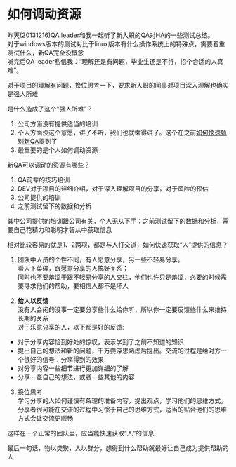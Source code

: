如何调动资源
====
昨天(20131216)QA leader和我一起听了新入职的QA对HA的一些测试总结。<br/>
对于windows版本的测试对比于linux版本有什么操作系统上的特殊点，需要着重测试什么，新QA完全没概念<br/>
听完后QA leader私信我：“理解还是有问题，毕业生还是不行，招个合适的人真难”。

对于项目的理解有问题，换位思考一下，要求新入职的同事对项目深入理解也确实是强人所难

是什么造成了这个“强人所难”？

1. 公司方面没有提供适当的培训
2. 个人方面没这个意愿，讲了不听，我们也就懒得讲了。这个在之前[如何快速甄别新QA](https://github.com/ikarishinjieva/how-we-design-a-qa/blob/master/0004.md)提到了
3. 最重要的是个人如何调动资源

新QA可以调动的资源有哪些？

1. QA前辈的技巧培训
2. DEV对于项目的详细介绍，对于深入理解项目的分享，对于风险的预估
3. 公司提供的培训
4. 之前测试留下的数据和分析

其中公司提供的培训跟公司有关，个人无从下手；之前测试留下的数据和分析，需要自己花精力和聪明才智从中获取信息

相对比较容易的就是1、2两项，都是与人打交道，如何快速获取“人”提供的信息？

1. 团队中人员的个性不同，有人愿意分享，另一些不轻易分享。<br/>
看人下菜碟，跟愿意分享的人搞好关系；<br/>
同时也不要羞涩于跟不轻易分享的人交往，他们也许只是羞涩，必要的时候需要寻求他们的帮助，要相信人都不是坏人

2. **给人以反馈**<br/> 
没有人会闲的没事一定要分享些什么给你听，所以你一定要反馈些什么来维持长期的关系<br/>
对于乐意分享的人，以下都是好的反馈: <br/>
  * 对于分享内容恰到好处的惊叹，表示学到了之前不知道的知识
  * 提出自己的想法和新的问题，千万要深思熟虑后提出。交流的过程是给对方一个很好的信号：分享得到的效果
  * 对分享内容一些细节进行更加详细的了解
  * 分享一些自己的想法，或者一些其他的内容

3. 换位思考<br/>
学习分享的人如何谨慎有条理的准备内容，提出观点，学习他们的思维方式。<br/>
分享者很可能在交流的过程中习惯于自己的思维方式，适当的贴合他们的思维方式会让交流更顺畅

这样在一个正常的团队里，应当能快速获取“人”的信息

最后一句话，物以类聚，人以群分，想得到什么帮助就最好让自己成为提供帮助的人
